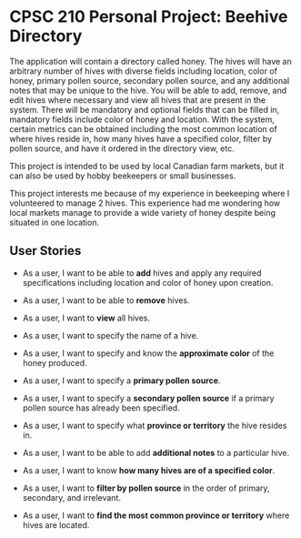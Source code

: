 # CPSC 210 Personal Project: Beehive Directory
The application will contain a directory called honey. The hives will have an arbitrary number of hives with diverse fields including location, color of honey, primary pollen source, secondary pollen source, and any additional notes that may be unique to the hive. You will be able to add, remove, and edit hives where necessary and view all hives that are present in the system. There will be mandatory and optional fields that can be filled in, mandatory fields include color of honey and location. With the system, certain metrics can be obtained including the most common location of where hives reside in, how many hives have a specified color, filter by pollen source, and have it ordered in the directory view, etc.

This project is intended to be used by local Canadian farm markets, but it can also be used by hobby beekeepers or small businesses.

This project interests me because of my experience in beekeeping where I volunteered to manage 2 hives. This experience had me wondering how local markets manage to provide a wide variety of honey despite being situated in one location.


## User Stories
- As a user, I want to be able to **add** hives and apply any required specifications including location and color of honey upon creation.
-	As a user, I want to be able to **remove** hives.
-	As a user, I want to **view** all hives.

-	As a user, I want to specify the name of a hive.
- As a user, I want to specify and know the **approximate color** of the honey produced.
-	As a user, I want to specify a **primary pollen source**.
-	As a user, I want to specify a **secondary pollen source** if a primary pollen source has already been specified.
-	As a user, I want to specify what **province or territory** the hive resides in.
-	As a user, I want to be able to add **additional notes** to a particular hive.

- As a user, I want to know **how many hives are of a specified color**.
- As a user, I want to **filter by pollen source** in the order of primary, secondary, and irrelevant.
-	As a user, I want to **find the most common province or territory** where hives are located.
